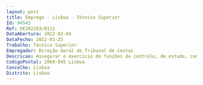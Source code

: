 ```yaml
--- 
layout: post
title: Emprego - Lisboa - Técnico Superior
Id: 94543
Ref: OE202203/0112
DataAbertura: 2022-03-04
DataFecho: 2022-03-25
Trabalho: Técnico Superior
Empregador: Direção Geral do Tribunal de Contas
Descricao: Assegurar o exercício de funções de controlo, de estudo, conceção, adaptação e aplicação de métodos e processos técnicos e ou científicos nas áreas operativas da Saúde e da Segurança Social, designadamente   Aplicar técnicas de ciência de dados para análise da informação, deteção de padrões e de desvios, bem como técnicas de visualização de dados, no sentido de contribuir para os objetivos delineados para cada ação de controlo   Participar em ações de controlo em entidades do Serviço Nacional de Saúde ou da Segurança Social avaliando a fiabilidade das fontes de informação, com recursos a técnicas de programação, recolha e análise de dados   Participar em ações de controlo em entidades do Serviço Nacional de Saúde ou da Segurança Social avaliando tecnicamente, segundo padrões estabelecidos, a fiabilidade, governação e a maturidade dos sistemas de informação utilizados Participar em projetos na área das tecnologias de informação e comunicação e da ciência de dados.
CodigoPostal: 1069-045 Lisboa
Concelho: Lisboa
Distrito: Lisboa
--- 
```

